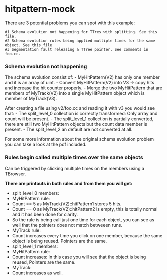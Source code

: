 hitpattern-mock
===============
There are 3 potential problems you can spot with this example:

    #1 Schema evolution not happening for TTres with splitting. See this file.
    #2 Schema evolution rules being applied multiple times for the same object. See this file
    #3 Segmentation fault releasing a TTree pointer. See comments in foo.cc.

### Schema evolution not happening

The schema evolution consist of:
    -   MyHitPattern(V2) has only one member and it is an array of uint.
    -   Convert MyHitPattern(V2) into V3 -> copy hits and increase the hit counter properly.
    -   Merge the two MyHitPattern that are members of MyTrack(V2) into a single MyHitPattern object which is member of MyTrack(V3).

After creating a file using v2/foo.cc and reading it with v3 you would see that:
    -   The split_level_0 collection is correctly transformed: Only array and count will be present.
    -   The split_level_1 collection is partially converted, there are still two MyHitPattern objects but the count data member is present.
    -   The split_level_2 an default are not converted at all.

For some more information about the original schema evolution problem you can take a look at the pdf included.


### Rules begin called multiple times over the same objects

Can be triggered by clicking multiple times on the members using a TBrowser.

**There are printouts in both rules and from them you will get:**

* split_level_0 members:
 * MyHitPattern rule:
  * Count == 5 as MyTrack(V2)::hitPattern1 stores 5 hits.
  * Count == 0 as MyTrack(V2)::hitPattern2 is empty, this is totally normal and it has been done for clarity.
  * So the rule is being call just one time for each object, you can see as well that the pointers does not match betweeen runs.
 * MyTrack rule:
  * Count increases every time you click on one member, because the same object is being reused. Pointers are the same.
* split_level_1 members:
 * MyHitPattern rule:
  * Count increases: In this case you will see that the object is being reused, Pointers are the same.
 * MyTrack:
  * Count increases as well.

